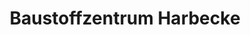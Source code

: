 ---
title: "Baustoffzentrum Harbecke"
url: /muelheim-an-der-ruhr/baustoffzentrum-harbecke/
shop: Baustoffe
---